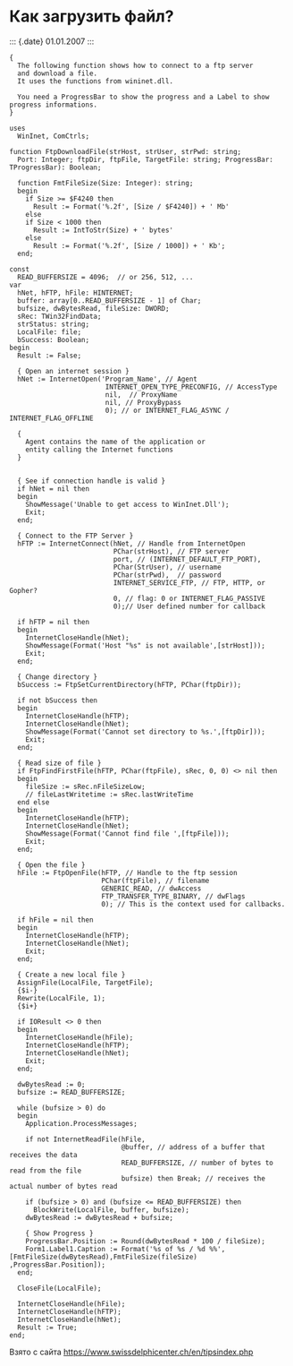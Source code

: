 Как загрузить файл?
===================

::: {.date}
01.01.2007
:::

    { 
      The following function shows how to connect to a ftp server 
      and download a file. 
      It uses the functions from wininet.dll. 
     
      You need a ProgressBar to show the progress and a Label to show progress informations. 
    } 
     
    uses 
      WinInet, ComCtrls; 
     
    function FtpDownloadFile(strHost, strUser, strPwd: string; 
      Port: Integer; ftpDir, ftpFile, TargetFile: string; ProgressBar: TProgressBar): Boolean; 
     
      function FmtFileSize(Size: Integer): string; 
      begin 
        if Size >= $F4240 then 
          Result := Format('%.2f', [Size / $F4240]) + ' Mb' 
        else 
        if Size < 1000 then 
          Result := IntToStr(Size) + ' bytes' 
        else 
          Result := Format('%.2f', [Size / 1000]) + ' Kb'; 
      end; 
     
    const 
      READ_BUFFERSIZE = 4096;  // or 256, 512, ... 
    var 
      hNet, hFTP, hFile: HINTERNET; 
      buffer: array[0..READ_BUFFERSIZE - 1] of Char; 
      bufsize, dwBytesRead, fileSize: DWORD; 
      sRec: TWin32FindData; 
      strStatus: string; 
      LocalFile: file; 
      bSuccess: Boolean; 
    begin 
      Result := False; 
     
      { Open an internet session } 
      hNet := InternetOpen('Program_Name', // Agent 
                            INTERNET_OPEN_TYPE_PRECONFIG, // AccessType 
                            nil,  // ProxyName 
                            nil, // ProxyBypass 
                            0); // or INTERNET_FLAG_ASYNC / INTERNET_FLAG_OFFLINE 
     
      { 
        Agent contains the name of the application or 
        entity calling the Internet functions 
      } 
     
     
      { See if connection handle is valid } 
      if hNet = nil then 
      begin 
        ShowMessage('Unable to get access to WinInet.Dll'); 
        Exit; 
      end; 
     
      { Connect to the FTP Server } 
      hFTP := InternetConnect(hNet, // Handle from InternetOpen 
                              PChar(strHost), // FTP server 
                              port, // (INTERNET_DEFAULT_FTP_PORT), 
                              PChar(StrUser), // username 
                              PChar(strPwd),  // password 
                              INTERNET_SERVICE_FTP, // FTP, HTTP, or Gopher? 
                              0, // flag: 0 or INTERNET_FLAG_PASSIVE 
                              0);// User defined number for callback 
     
      if hFTP = nil then 
      begin 
        InternetCloseHandle(hNet); 
        ShowMessage(Format('Host "%s" is not available',[strHost])); 
        Exit; 
      end; 
     
      { Change directory } 
      bSuccess := FtpSetCurrentDirectory(hFTP, PChar(ftpDir)); 
     
      if not bSuccess then 
      begin 
        InternetCloseHandle(hFTP); 
        InternetCloseHandle(hNet); 
        ShowMessage(Format('Cannot set directory to %s.',[ftpDir])); 
        Exit; 
      end; 
     
      { Read size of file } 
      if FtpFindFirstFile(hFTP, PChar(ftpFile), sRec, 0, 0) <> nil then 
      begin 
        fileSize := sRec.nFileSizeLow; 
        // fileLastWritetime := sRec.lastWriteTime 
      end else 
      begin 
        InternetCloseHandle(hFTP); 
        InternetCloseHandle(hNet); 
        ShowMessage(Format('Cannot find file ',[ftpFile])); 
        Exit; 
      end; 
     
      { Open the file } 
      hFile := FtpOpenFile(hFTP, // Handle to the ftp session 
                           PChar(ftpFile), // filename 
                           GENERIC_READ, // dwAccess 
                           FTP_TRANSFER_TYPE_BINARY, // dwFlags 
                           0); // This is the context used for callbacks. 
     
      if hFile = nil then 
      begin 
        InternetCloseHandle(hFTP); 
        InternetCloseHandle(hNet); 
        Exit; 
      end; 
     
      { Create a new local file } 
      AssignFile(LocalFile, TargetFile); 
      {$i-} 
      Rewrite(LocalFile, 1); 
      {$i+} 
     
      if IOResult <> 0 then 
      begin 
        InternetCloseHandle(hFile); 
        InternetCloseHandle(hFTP); 
        InternetCloseHandle(hNet); 
        Exit; 
      end; 
     
      dwBytesRead := 0; 
      bufsize := READ_BUFFERSIZE; 
     
      while (bufsize > 0) do 
      begin 
        Application.ProcessMessages; 
     
        if not InternetReadFile(hFile, 
                                @buffer, // address of a buffer that receives the data 
                                READ_BUFFERSIZE, // number of bytes to read from the file 
                                bufsize) then Break; // receives the actual number of bytes read 
     
        if (bufsize > 0) and (bufsize <= READ_BUFFERSIZE) then 
          BlockWrite(LocalFile, buffer, bufsize); 
        dwBytesRead := dwBytesRead + bufsize; 
     
        { Show Progress } 
        ProgressBar.Position := Round(dwBytesRead * 100 / fileSize); 
        Form1.Label1.Caption := Format('%s of %s / %d %%',[FmtFileSize(dwBytesRead),FmtFileSize(fileSize) ,ProgressBar.Position]); 
      end; 
     
      CloseFile(LocalFile); 
     
      InternetCloseHandle(hFile); 
      InternetCloseHandle(hFTP); 
      InternetCloseHandle(hNet); 
      Result := True; 
    end; 

Взято с сайта <https://www.swissdelphicenter.ch/en/tipsindex.php>
